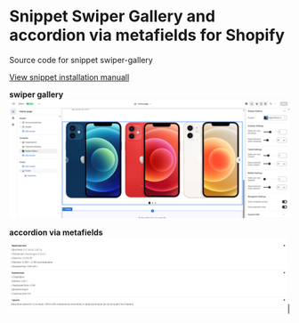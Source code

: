 # Snippet Swiper Gallery and accordion via metafields for Shopify

Source code for snippet swiper-gallery

[View snippet installation manuall](https://github.com/ovcharovcoder/test-ovcharov-store-2025/blob/main/Manual.pdf)

**swiper gallery**
<img src="swiper-gallery.png" alt="swiper gallery">

**accordion via metafields**
<img src="accordion.png" alt="accordion">


